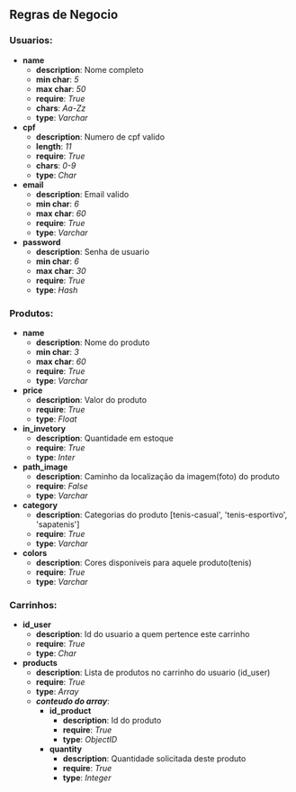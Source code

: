 ## Regras de Negocio

### Usuarios:
- **name**
    - **description**: Nome completo
    - **min char**: *5*
    - **max char**: *50*
    - **require**: *True*
    - **chars**: *Aa-Zz*
    - **type**: *Varchar*
- **cpf**
    - **description**: Numero de cpf valido
    - **length**: *11*
    - **require**: *True*
    - **chars**: *0-9*
    - **type**: *Char*
- **email**
    - **description**: Email valido
    - **min char**: *6*
    - **max char**: *60*
    - **require**: *True*
    - **type**: *Varchar*
- **password**
    - **description**: Senha de usuario
    - **min char**: *6*
    - **max char**: *30*
    - **require**: *True*
    - **type**: *Hash*

### Produtos:
- **name**
    - **description**: Nome do produto
    - **min char**: *3*
    - **max char**: *60*
    - **require**: *True*
    - **type**: *Varchar*
- **price**
    - **description**: Valor do produto
    - **require**: *True*
    - **type**: *Float*
- **in_invetory**
    - **description**: Quantidade em estoque
    - **require**: *True*
    - **type**: *Inter*
- **path_image**
    - **description**: Caminho da localização da imagem(foto) do produto
    - **require**: *False*
    - **type**: *Varchar*
- **category**
    - **description**: Categorias do produto [tenis-casual', 'tenis-esportivo', 'sapatenis']
    - **require**: *True*
    - **type**: *Varchar*
- **colors**
    - **description**: Cores disponiveis para aquele produto(tenis)
    - **require**: *True*
    - **type**: *Varchar*

### Carrinhos:
- **id_user**
    - **description**: Id do usuario a quem pertence este carrinho
    - **require**: *True*
    - **type**: *Char*
- **products**
    - **description**: Lista de produtos no carrinho do usuario (id_user)
    - **require**: *True*
    - **type**: *Array*
    - ***conteudo do array***:
        - **id_product**
            - **description**: Id do produto
            - **require**: *True*
            - **type**: *ObjectID*
        - **quantity**
            - **description**: Quantidade solicitada deste produto
            - **require**: *True*
            - **type**: *Integer*


